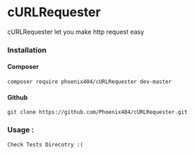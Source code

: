 # cURLRequester

cURLRequester let you make http request easy

### Installation

#### Composer 
    
    composer require phoenix404/cURLRequester dev-master
    
#### Github

    git clone https://github.com/Phoenix404/cURLRequester.git
    
### Usage :
    
    Check Tests Direcotry :( 